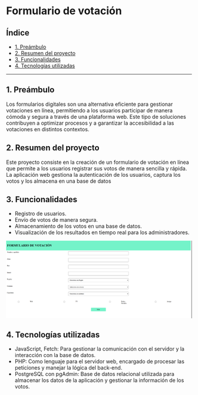 # Formulario de votación

## Índice

* [1. Preámbulo](#1-preámbulo)
* [2. Resumen del proyecto](#2-resumen-del-proyecto)
* [3. Funcionalidades](#3-funcionalidades)
* [4. Tecnologías utilizadas](#4-tecnologías-utilizadas)



***

## 1. Preámbulo

 Los formularios digitales son una alternativa eficiente para gestionar votaciones en línea, permitiendo a 
 los usuarios participar de manera cómoda y segura a través de una plataforma web. Este tipo de soluciones 
 contribuyen a optimizar procesos y a garantizar la accesibilidad a las votaciones en distintos contextos.

## 2. Resumen del proyecto
 Este proyecto consiste en la creación de un formulario de votación en línea que permite a los usuarios 
 registrar sus votos de manera sencilla y rápida. La aplicación web gestiona la 
 autenticación de los usuarios, captura los votos y los almacena en una base de datos

 
## 3. Funcionalidades
- Registro de usuarios.
- Envío de votos de manera segura.
- Almacenamiento de los votos en una base de datos.
- Visualización de los resultados en tiempo real para los administradores.
  
![](./form.png)

## 4. Tecnologías utilizadas

- JavaScript, Fetch: Para gestionar la comunicación con el servidor y la interacción con la base de datos.
- PHP: Como lenguaje para el servidor web, encargado de procesar las peticiones y manejar la lógica del back-end.
- PostgreSQL con pgAdmin: Base de datos relacional utilizada para almacenar los datos de la aplicación y gestionar la información de los votos.







